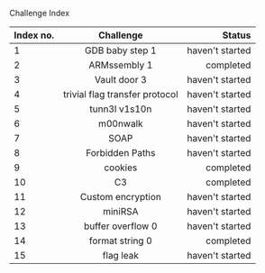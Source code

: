 Challenge Index

| Index no. | Challenge     | Status  |
| ----------|:-------------:| -----:|
| 1      | GDB baby step 1  | haven't started |
| 2      | ARMssembly 1      |  completed |
| 3 | Vault door 3      |    haven't started |
| 4      | trivial flag transfer protocol  | haven't started |
| 5      | tunn3l v1s10n       |   haven't started |
| 6 | m00nwalk      |   haven't started |
| 7     | SOAP  | haven't started |
| 8     | Forbidden Paths      |   haven't started |
| 9 | cookies      |    completed |
| 10      | C3  | completed |
| 11      | Custom encryption   |   haven't started |
| 12 | miniRSA     |    haven't started |
| 13    | buffer overflow 0 | haven't started |
| 14     | format string 0      |   completed |
| 15 | flag leak     |    haven't started |

